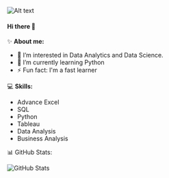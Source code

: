 ![Alt text](C:\Users\King\Desktop\banner.png)


#### **Hi there** 👋

✨ **About me:**

- 🔭  I’m interested in Data Analytics and Data Science.
- 🌱 I’m currently learning Python
- ⚡ Fun fact: I'm a fast learner






💻 **Skills:**

- Advance Excel
- SQL
- Python
- Tableau
- Data Analysis
- Business Analysis


📊 GitHub Stats:

![GitHub Stats](https://github-readme-stats.vercel.app/api?username=Saad123976&theme=dracula)
